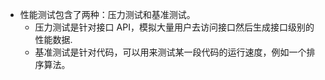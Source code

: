 
- 性能测试包含了两种：压力测试和基准测试。
    - 压力测试是针对接口 API，模拟大量用户去访问接口然后生成接口级别的性能数据.
    - 基准测试是针对代码，可以用来测试某一段代码的运行速度，例如一个排序算法。